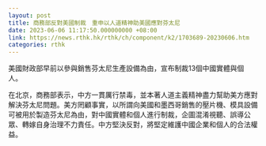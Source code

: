 ```yaml
---
layout: post
title: 商務部反對美國制裁　重申以人道精神助美國應對芬太尼
date: 2023-06-06 11:17:50.000000000 +08:00
link: https://news.rthk.hk/rthk/ch/component/k2/1703689-20230606.htm
categories: rthk
---
```


美國財政部早前以參與銷售芬太尼生產設備為由，宣布制裁13個中國實體與個人。

在北京，商務部表示，中方一貫厲行禁毒，並本著人道主義精神盡力幫助美方應對解決芬太尼問題。美方罔顧事實，以所謂向美國和墨西哥銷售的壓片機、模具設備可被用於製造芬太尼為由，對中國實體和個人進行制裁，企圖混淆視聽、誤導公眾、轉嫁自身治理不力責任。中方堅決反對，將堅定維護中國企業和個人的合法權益。
